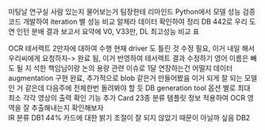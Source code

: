 미팅날 연구실 사람 있는지 물어보는거 팀장한테 리마인드
Python에서 모델 성능 검증 코드 개발하여 iteration 별 성능 비교
알체라 데이터 확인하여 정리
DB 442로 우리 도연 인턴 분배
결과 보고서 요약에 V0, V33만, DL 최고성능 비교 표

OCR
	테서렉트
		2만자에 대하여 수행
			현재 driver 도 틀린 것 수정 필요, 이거 내일 해서 우리씨에게 요청하자-> 완료 됨, 이거 반영하여 테서렉트 결과 수정하기
		영어 이름은 빼도 될 지 석한 책임님이랑 논의
		용량 관련 이슈로 1달 연장하는건 어떨지
	데이터 augmentation
		구현 완료, 추가적으로 blob 같은거 만들어봤음
		이거 되게 잘 되는 모델인 거 같은데 다음주에 전체한번 돌려봐야 할 듯
	DB generation tool
		옵션 별로 최대 최소 각각 영상의 출력 확인 기능 추가
Card
	23종 분류
		템플릿 정보 적용하여 OCR 영역을 잘 추출해내는지 확인해보자	
	IR 분류
		DB1
			44%
			카드에 대한 밝기 조절이 잘 되지 않았기 때문이 아닐까 싶음
		DB2
	